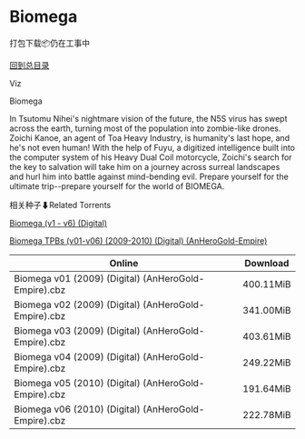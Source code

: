 # Biomega

打包下载📦仍在工事中

[回到总目录](/Catalogs.md)

Viz

Biomega

In Tsutomu Nihei's nightmare vision of the future, the N5S virus has swept across the earth, turning most of the population into zombie-like drones. Zoichi Kanoe, an agent of Toa Heavy Industry, is humanity's last hope, and he's not even human! With the help of Fuyu, a digitized intelligence built into the computer system of his Heavy Dual Coil motorcycle, Zoichi's search for the key to salvation will take him on a journey across surreal landscapes and hurl him into battle against mind-bending evil. Prepare yourself for the ultimate trip--prepare yourself for the world of BIOMEGA.





相关种子⬇Related Torrents

[Biomega (v1 - v6) (Digital)](https://github.com/alicewish/markdown/blob/master/torrent/Biomega--v1---v6---Digital.md)

[Biomega TPBs (v01-v06) (2009-2010) (Digital) (AnHeroGold-Empire)](https://github.com/alicewish/markdown/blob/master/torrent/Biomega-TPBs--v01-v06---2009-2010---Digital---AnHeroGold-Empire.md)

Online | Download
--- | ---
Biomega v01 (2009) (Digital) (AnHeroGold-Empire).cbz | 400.11MiB
Biomega v02 (2009) (Digital) (AnHeroGold-Empire).cbz | 341.00MiB
Biomega v03 (2009) (Digital) (AnHeroGold-Empire).cbz | 403.61MiB
Biomega v04 (2009) (Digital) (AnHeroGold-Empire).cbz | 249.22MiB
Biomega v05 (2010) (Digital) (AnHeroGold-Empire).cbz | 191.64MiB
Biomega v06 (2010) (Digital) (AnHeroGold-Empire).cbz | 222.78MiB